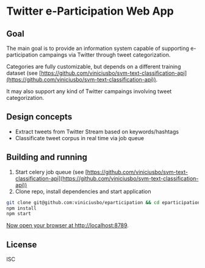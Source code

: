 # Twitter e-Participation Web App

## Goal

The main goal is to provide an information system capable of supporting e-participation campaings via Twitter through tweet categorization.

Categories are fully customizable, but depends on a different training dataset (see [https://github.com/viniciusbo/svm-text-classification-api](https://github.com/viniciusbo/svm-text-classification-api)).

It may also support any kind of Twitter campaings involving tweet categorization.

## Design concepts

- Extract tweets from Twitter Stream based on keywords/hashtags
- Classificate tweet corpus in real time via job queue

## Building and running

1. Start celery job queue (see [https://github.com/viniciusbo/svm-text-classification-api](https://github.com/viniciusbo/svm-text-classification-api))
2. Clone repo, install dependencies and start application
  ```bash
  git clone git@github.com:viniciusbo/eparticipation && cd eparticipation
  npm install
  npm start
  ```

[Now open your browser at http://localhost:8789](http://localhost:8789).

## License

ISC